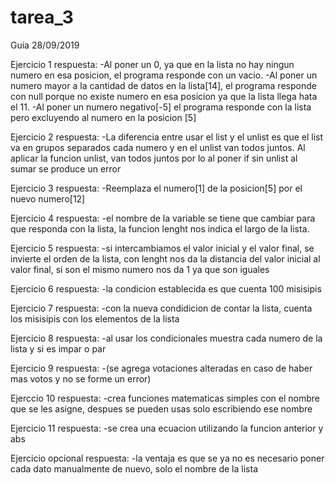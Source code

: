 # tarea_3
Guia 28/09/2019

Ejercicio 1
respuesta:
-Al poner un 0, ya que en la lista no hay ningun numero en esa posicion, el programa responde con un vacio.
-Al poner un numero mayor a la cantidad de datos en la lista[14], el programa responde con null porque no existe numero en esa posicion ya que la lista llega hata el 11.
-Al poner un numero negativo[-5] el programa responde con la lista pero excluyendo al numero en la posicion [5]

Ejercicio 2
respuesta:
-La diferencia entre usar el list y el unlist es que el list va en grupos separados cada numero y en el unlist van todos juntos. Al aplicar la funcion unlist, van todos juntos por lo al poner if sin unlist al sumar se produce un error

Ejercicio 3
respuesta:
-Reemplaza el numero[1] de la posicion[5] por el nuevo numero[12]

Ejercicio 4
respuesta:
-el nombre de la variable se tiene que cambiar para que responda con la lista, la funcion lenght nos indica el largo de la lista.

Ejercicio 5
respuesta:
-si intercambiamos el valor inicial y el valor final, se invierte el orden de la lista, con lenght nos da la distancia del valor inicial al valor final, si son el mismo numero nos da 1 ya que son iguales

Ejercicio 6
respuesta:
-la condicion establecida es que cuenta 100 misisipis

Ejercicio 7
respuesta:
-con la nueva condidicion de contar la lista, cuenta los misisipis con los elementos de la lista

Ejercicio 8
respuesta:
-al usar los condicionales muestra cada numero de la lista y si es impar o par

Ejercicio 9
respuesta:
-(se agrega votaciones alteradas en caso de haber mas votos y no se forme un error)

Ejerccio 10
respuesta:
-crea funciones matematicas simples con el nombre que se les asigne, despues se pueden usas solo escribiendo ese nombre

Ejercicio 11
respuesta:
-se crea una ecuacion utilizando la funcion anterior y abs

Ejercicio opcional
respuesta:
-la ventaja es que se ya no es necesario poner cada dato manualmente de nuevo, solo el nombre de la lista